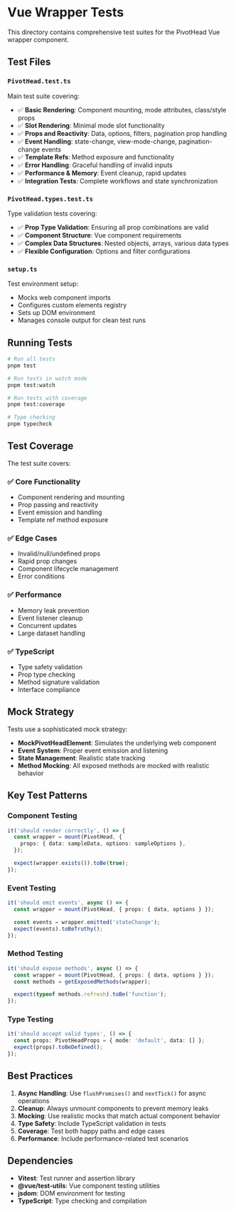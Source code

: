 # Vue Wrapper Tests

This directory contains comprehensive test suites for the PivotHead Vue wrapper component.

## Test Files

### `PivotHead.test.ts`

Main test suite covering:

- ✅ **Basic Rendering**: Component mounting, mode attributes, class/style props
- ✅ **Slot Rendering**: Minimal mode slot functionality
- ✅ **Props and Reactivity**: Data, options, filters, pagination prop handling
- ✅ **Event Handling**: state-change, view-mode-change, pagination-change events
- ✅ **Template Refs**: Method exposure and functionality
- ✅ **Error Handling**: Graceful handling of invalid inputs
- ✅ **Performance & Memory**: Event cleanup, rapid updates
- ✅ **Integration Tests**: Complete workflows and state synchronization

### `PivotHead.types.test.ts`

Type validation tests covering:

- ✅ **Prop Type Validation**: Ensuring all prop combinations are valid
- ✅ **Component Structure**: Vue component requirements
- ✅ **Complex Data Structures**: Nested objects, arrays, various data types
- ✅ **Flexible Configuration**: Options and filter configurations

### `setup.ts`

Test environment setup:

- Mocks web component imports
- Configures custom elements registry
- Sets up DOM environment
- Manages console output for clean test runs

## Running Tests

```bash
# Run all tests
pnpm test

# Run tests in watch mode
pnpm test:watch

# Run tests with coverage
pnpm test:coverage

# Type checking
pnpm typecheck
```

## Test Coverage

The test suite covers:

### ✅ **Core Functionality**

- Component rendering and mounting
- Prop passing and reactivity
- Event emission and handling
- Template ref method exposure

### ✅ **Edge Cases**

- Invalid/null/undefined props
- Rapid prop changes
- Component lifecycle management
- Error conditions

### ✅ **Performance**

- Memory leak prevention
- Event listener cleanup
- Concurrent updates
- Large dataset handling

### ✅ **TypeScript**

- Type safety validation
- Prop type checking
- Method signature validation
- Interface compliance

## Mock Strategy

Tests use a sophisticated mock strategy:

- **MockPivotHeadElement**: Simulates the underlying web component
- **Event System**: Proper event emission and listening
- **State Management**: Realistic state tracking
- **Method Mocking**: All exposed methods are mocked with realistic behavior

## Key Test Patterns

### Component Testing

```typescript
it('should render correctly', () => {
  const wrapper = mount(PivotHead, {
    props: { data: sampleData, options: sampleOptions },
  });

  expect(wrapper.exists()).toBe(true);
});
```

### Event Testing

```typescript
it('should emit events', async () => {
  const wrapper = mount(PivotHead, { props: { data, options } });

  const events = wrapper.emitted('stateChange');
  expect(events).toBeTruthy();
});
```

### Method Testing

```typescript
it('should expose methods', async () => {
  const wrapper = mount(PivotHead, { props: { data, options } });
  const methods = getExposedMethods(wrapper);

  expect(typeof methods.refresh).toBe('function');
});
```

### Type Testing

```typescript
it('should accept valid types', () => {
  const props: PivotHeadProps = { mode: 'default', data: [] };
  expect(props).toBeDefined();
});
```

## Best Practices

1. **Async Handling**: Use `flushPromises()` and `nextTick()` for async operations
2. **Cleanup**: Always unmount components to prevent memory leaks
3. **Mocking**: Use realistic mocks that match actual component behavior
4. **Type Safety**: Include TypeScript validation in tests
5. **Coverage**: Test both happy paths and edge cases
6. **Performance**: Include performance-related test scenarios

## Dependencies

- **Vitest**: Test runner and assertion library
- **@vue/test-utils**: Vue component testing utilities
- **jsdom**: DOM environment for testing
- **TypeScript**: Type checking and compilation
